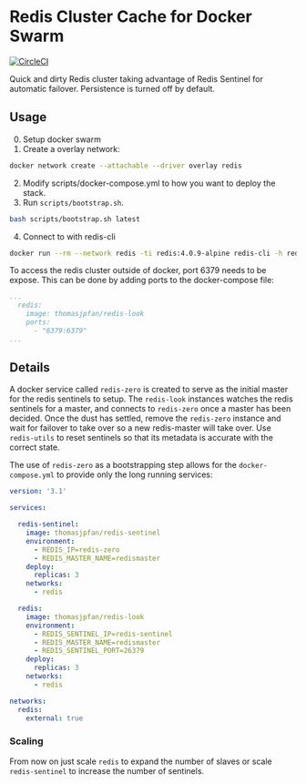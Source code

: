 # Redis Cluster Cache for Docker Swarm

[![CircleCI](https://circleci.com/gh/thomasjpfan/redis-cluster-docker-swarm/tree/master.svg?style=svg)](https://circleci.com/gh/thomasjpfan/redis-cluster-docker-swarm/tree/master)

Quick and dirty Redis cluster taking advantage of Redis Sentinel for automatic failover. Persistence is turned off by default.

## Usage

0. Setup docker swarm
1. Create a overlay network:

```bash
docker network create --attachable --driver overlay redis
```

2. Modify scripts/docker-compose.yml to how you want to deploy the stack.
3. Run `scripts/bootstrap.sh`.

```bash
bash scripts/bootstrap.sh latest
```

4. Connect to with redis-cli

```bash
docker run --rm --network redis -ti redis:4.0.9-alpine redis-cli -h redis
```

To access the redis cluster outside of docker, port 6379 needs to be expose. This can be done by adding ports to the docker-compose file:

```yaml
...
  redis:
    image: thomasjpfan/redis-look
    ports:
      - "6379:6379"
...
```

## Details

A docker service called `redis-zero` is created to serve as the initial master for the redis sentinels to setup. The `redis-look` instances watches the redis sentinels for a master, and connects to `redis-zero` once a master has been decided. Once the dust has settled, remove the `redis-zero` instance and wait for failover to take over so a new redis-master will take over. Use `redis-utils` to reset sentinels so that its metadata is accurate with the correct state.

The use of `redis-zero` as a bootstrapping step allows for the `docker-compose.yml` to provide only the long running services:

```yaml
version: '3.1'

services:

  redis-sentinel:
    image: thomasjpfan/redis-sentinel
    environment:
      - REDIS_IP=redis-zero
      - REDIS_MASTER_NAME=redismaster
    deploy:
      replicas: 3
    networks:
      - redis

  redis:
    image: thomasjpfan/redis-look
    environment:
      - REDIS_SENTINEL_IP=redis-sentinel
      - REDIS_MASTER_NAME=redismaster
      - REDIS_SENTINEL_PORT=26379
    deploy:
      replicas: 3
    networks:
      - redis

networks:
  redis:
    external: true

```

### Scaling

From now on just scale `redis` to expand the number of slaves or scale `redis-sentinel` to increase the number of sentinels.
